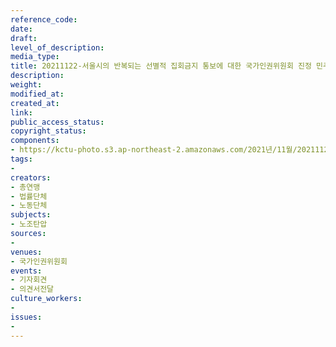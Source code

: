 ```yaml
---
reference_code: 
date: 
draft: 
level_of_description: 
media_type: 
title: 20211122-서울시의 반복되는 선별적 집회금지 통보에 대한 국가인권위원회 진정 민주노총 기자회견
description: 
weight: 
modified_at: 
created_at: 
link: 
public_access_status: 
copyright_status: 
components:
- https://kctu-photo.s3.ap-northeast-2.amazonaws.com/2021년/11월/20211122-서울시의+반복되는+선별적+집회금지+통보에+대한+국가인권위원회+진정+민주노총+기자회견/_1D20201.jpg
tags:
- 
creators:
- 총연맹
- 법률단체
- 노동단체
subjects:
- 노조탄압
sources:
- 
venues:
- 국가인권위원회
events:
- 기자회견
- 의견서전달
culture_workers:
- 
issues:
- 
---
```

